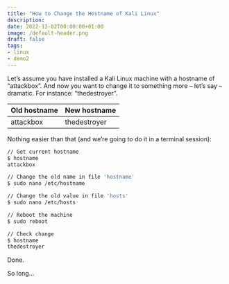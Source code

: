 ```yaml
---
title: "How to Change the Hostname of Kali Linux"
description: 
date: 2022-12-02T00:00:00+01:00
image: /default-header.png
draft: false
tags: 
- linux
- demo2
---
```


Let’s assume you have installed a Kali Linux machine with a hostname of “attackbox”. And now you want to change it to something more – let’s say – dramatic. For instance: “thedestroyer”.


|Old hostname |New hostname  |
|---|---|
|attackbox| thedestroyer|
 

Nothing easier than that (and we’re going to do it in a terminal session):

``` bash {style=nord}
// Get current hostname 
$ hostname
attackbox

// Change the old name in file 'hostname' 
$ sudo nano /etc/hostname 

// Change the old value in file 'hosts' 
$ sudo nano /etc/hosts 

// Reboot the machine 
$ sudo reboot 

// Check change 
$ hostname 
thedestroyer
```

Done.

So long…